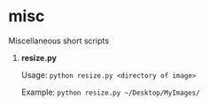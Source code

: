 # misc
Miscellaneous short scripts
1. **resize.py**

    Usage: `python resize.py <directory of image>`
    
    Example: `python resize.py ~/Desktop/MyImages/`
